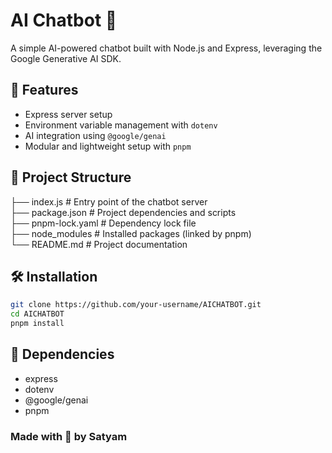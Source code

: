 # AI Chatbot 🤖

A simple AI-powered chatbot built with Node.js and Express, leveraging the Google Generative AI SDK.

## 🚀 Features

- Express server setup
- Environment variable management with `dotenv`
- AI integration using `@google/genai`
- Modular and lightweight setup with `pnpm`

## 📁 Project Structure

├── index.js # Entry point of the chatbot server <br>
├── package.json # Project dependencies and scripts <br>
├── pnpm-lock.yaml # Dependency lock file <br>
├── node_modules # Installed packages (linked by pnpm) <br>
└── README.md # Project documentation <br>

## 🛠️ Installation

```bash
git clone https://github.com/your-username/AICHATBOT.git
cd AICHATBOT
pnpm install
```

## 🧰 Dependencies

- express
- dotenv
- @google/genai
- pnpm

### Made with 🩶 by Satyam
